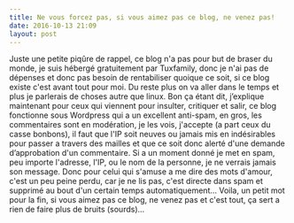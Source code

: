 ```yaml
---
title: Ne vous forcez pas, si vous aimez pas ce blog, ne venez pas!
date: 2016-10-13 21:09
layout: post
---
```


Juste une petite piqûre de rappel, ce blog n'a pas pour but de braser du
monde, je suis hébergé gratuitement par Tuxfamily, donc je n'ai pas de
dépenses et donc pas besoin de rentabiliser quoique ce soit, si ce blog
existe c'est avant tout pour moi. Du reste plus on va aller dans le
temps et plus je parlerais de choses autre que linux. Bon ça étant dit,
j’explique maintenant pour ceux qui viennent pour insulter, critiquer et
salir, ce blog fonctionne sous Wordpress qui a un excellent anti-spam,
en gros, les commentaires sont en modération, je les vois, j'accepte (a
part ceux du casse bonbons), il faut que l'IP soit neuves ou jamais mis
en indésirables pour passer a travers des mailles et que ce soit donc
alerté d'une demande d’approbation d'un commentaire. Si a un moment
donné je met en spam, peu importe l'adresse, l'IP, ou le nom de la
personne, je ne verrais jamais son message. Donc pour celui qui s'amuse
a me dire des mots d'amour, c'est un peu peine perdu, car je ne lis pas,
c'est directe dans spam et supprimé au bout d'un certain temps
automatiquement... Voila, un petit mot pour la fin, si vous aimez pas ce
blog, ne venez pas et c'est tout, ça sert a rien de faire plus de bruits
(sourds)...
